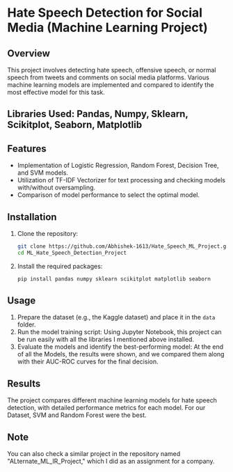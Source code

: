 # Hate Speech Detection for Social Media (Machine Learning Project)

## Overview
This project involves detecting hate speech, offensive speech, or normal speech from tweets and comments on social media platforms. Various machine learning models are implemented and compared to identify the most effective model for this task.
## Libraries Used: Pandas, Numpy, Sklearn, Scikitplot, Seaborn, Matplotlib

## Features
- Implementation of Logistic Regression, Random Forest, Decision Tree, and SVM models.
- Utilization of TF-IDF Vectorizer for text processing and checking models with/without oversampling.
- Comparison of model performance to select the optimal model.

## Installation
1. Clone the repository:
    ```bash
    git clone https://github.com/Abhishek-1613/Hate_Speech_ML_Project.git
    cd ML_Hate_Speech_Detection_Project
    ```
2. Install the required packages:
    ```bash
    pip install pandas numpy sklearn scikitplot matplotlib seaborn
    ```

## Usage
1. Prepare the dataset (e.g., the Kaggle dataset) and place it in the `data` folder.
2. Run the model training script:
    Using Jupyter Notebook, this project can be run easily with all the libraries I mentioned above installed.
3. Evaluate the models and identify the best-performing model:
    At the end of all the Models, the results were shown, and we compared them along with their AUC-ROC curves for the final decision.

## Results
The project compares different machine learning models for hate speech detection, with detailed performance metrics for each model. For our Dataset, SVM and Random Forest were the best.

## Note
You can also check a similar project in the repository named "ALternate_ML_IR_Project," which I did as an assignment for a company.
